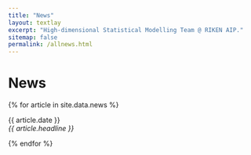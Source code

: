```yaml
---
title: "News"
layout: textlay
excerpt: "High-dimensional Statistical Modelling Team @ RIKEN AIP."
sitemap: false
permalink: /allnews.html
---
```


# News

{% for article in site.data.news %}
<p>{{ article.date }} <br>
<em>{{ article.headline }}</em></p>
{% endfor %}

